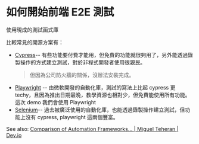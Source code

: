 # 如何開始前端 E2E 測試

使用現成的測試函式庫

<div>
    <p>比較常見的開源方案有：</p>
    <ul>
      <li><a href="https://www.cypress.io/">Cypress</a>-- 有些功能要付費才能用，但免費的功能就很夠用了，另外能透過錄製操作的方式建立測試，對於非程式開發者使用很親民。</li>
    <blockquote><p>但因為公司防火牆的關係，沒辦法安裝完成。</p></blockquote>
      <li v-mark="{ at: 1, color: 'blue', type: 'circle' }">
        <a href="https://playwright.dev/">Playwright</a>
        <span>-- 由微軟開發的自動化庫，測試的寫法上比起 cypress 更 techy，且因為推出日期最晚，教學資源也相對少，但免費能使用所有功能。</span>
        <span v-click=1 color="blue">這次 demo 我們會使用 Playwright</span>
        </li>
      <li><a href="https://www.selenium.dev/">Selenium</a>-- 過去被廣泛使用的自動化庫，也能透過錄製操作建立測試，但功能上沒有 cypress, playwright 這兩個豐富。</li>
    </ul>
    <p pt='2'>See also: <a href="https://dev.to/mteheran/comparison-of-automation-frameworks-selenium-playwright-and-cypress-3h8i">Comparison of Automation Frameworks... | Miguel Teheran | Dev.io</a></p>
</div>